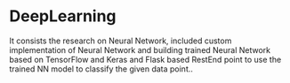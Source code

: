 # DeepLearning
It consists the research on Neural Network, included custom implementation of Neural Network and building trained Neural Network based on TensorFlow and Keras and Flask based RestEnd point to use the trained NN model to classify the given data point..
